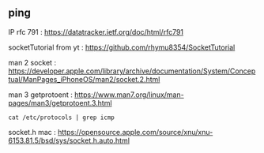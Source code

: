 
## ping


IP rfc 791 : https://datatracker.ietf.org/doc/html/rfc791

socketTutorial from yt : https://github.com/rhymu8354/SocketTutorial

man 2 socket : https://developer.apple.com/library/archive/documentation/System/Conceptual/ManPages_iPhoneOS/man2/socket.2.html

man 3 getprotoent : https://www.man7.org/linux/man-pages/man3/getprotoent.3.html

`cat /etc/protocols | grep icmp`

socket.h mac : https://opensource.apple.com/source/xnu/xnu-6153.81.5/bsd/sys/socket.h.auto.html
